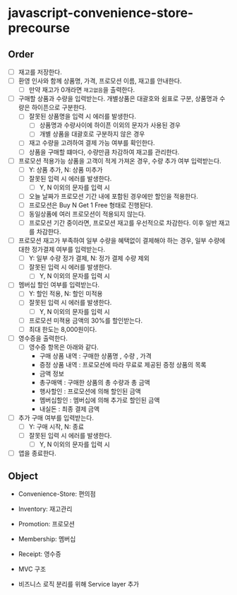 # javascript-convenience-store-precourse

## Order

- [ ] 재고를 저장한다.
- [ ] 환영 인사와 함께 상품명, 가격, 프로모션 이름, 재고를 안내한다.
  - [ ] 만약 재고가 0개라면 `재고없음`을 출력한다.
- [ ] 구매할 상품과 수량을 입력받는다. 개별상품은 대괄호와 쉼표로 구분, 상품명과 수량은 하이픈으로 구분한다.
  - [ ] 잘못된 상품명을 입력 시 에러를 발생한다.
    - [ ] 상품명과 수량사이에 하이픈 이외의 문자가 사용된 경우
    - [ ] 개별 상품을 대괄호로 구분하지 않은 경우
  - [ ] 재고 수량을 고려하여 결제 가능 여부를 확인한다.
  - [ ] 상품을 구매할 떄마다, 수량만큼 차감하여 재고를 관리한다.
- [ ] 프로모션 적용가능 상품을 고객이 적게 가져온 경우, 수량 추가 여부 입력받는다.
  - [ ] Y: 상품 추가, N: 상품 미추가
  - [ ] 잘못된 입력 시 에러를 발생한다.
    - [ ] Y, N 이외의 문자를 입력 시
  - [ ] 오늘 날짜가 프로모션 기간 내에 포함된 경우에만 할인을 적용한다.
  - [ ] 프로모션은 Buy N Get 1 Free 형태로 진행된다.
  - [ ] 동일상품에 여러 프로모션이 적용되지 않는다.
  - [ ] 프로모션 기간 중이라면, 프로모션 재고를 우선적으로 차감한다. 이후 일반 재고를 차감한다.
- [ ] 프로모션 재고가 부족하여 일부 수량을 혜택없이 결제해야 하는 경우, 일부 수량에 대한 정가결제 여부를 입력받는다.
  - [ ] Y: 일부 수량 정가 결제, N: 정가 결제 수량 제외
  - [ ] 잘못된 입력 시 에러를 발생한다.
    - [ ] Y, N 이외의 문자를 입력 시
- [ ] 멤버십 할인 여부를 입력받는다.
  - [ ] Y: 할인 적용, N: 할인 미적용
  - [ ] 잘못된 입력 시 에러를 발생한다.
    - [ ] Y, N 이외의 문자를 입력 시
  - [ ] 프로모션 미젹용 금액의 30%를 할인받는다.
  - [ ] 최대 한도는 8,000원이다.
- [ ] 영수증을 출력한다.
  - [ ] 영수증 항목은 아래와 같다.
    - 구매 상품 내역 : 구매한 상품명 , 수량 , 가격
    - 증정 상품 내역 : 프로모션에 따라 무료로 제공된 증정 상품의 목록
    - 금액 정보
    - 총구매액 : 구매한 상품의 총 수량과 총 금액
    - 행사할인 : 프로모션에 의해 할인된 금액
    - 멤버십할인 : 멤버십에 의해 추가로 할인된 금액
    - 내실돈 : 최종 결제 금액
- [ ] 추가 구매 여부를 입력받는다.
  - [ ] Y: 구매 시작, N: 종료
  - [ ] 잘못된 입력 시 에러를 발생한다.
    - [ ] Y, N 이외의 문자를 입력 시
- [ ] 앱을 종료한다.

## Object

- Convenience-Store: 편의점
- Inventory: 재고관리
- Promotion: 프로모션
- Membership: 멤버십
- Receipt: 영수증

- MVC 구조
- 비즈니스 로직 분리를 위해 Service layer 추가

